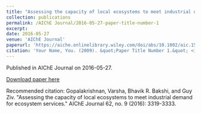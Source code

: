 ```yaml
---
title: "Assessing the capacity of local ecosystems to meet industrial demand for ecosystem services"
collection: publications
permalink: /AIChE Journal/2016-05-27-paper-title-number-1
excerpt: 
date: 2016-05-27
venue: 'AIChE Journal'
paperurl: 'https://aiche.onlinelibrary.wiley.com/doi/abs/10.1002/aic.15340'
citation: 'Your Name, You. (2009). &quot;Paper Title Number 1.&quot; <i>Journal 1</i>. 1(1).'
---
```

Published in AIChE Journal on 2016-05-27.

[Download paper here](https://aiche.onlinelibrary.wiley.com/doi/abs/10.1002/aic.15340)

Recommended citation: Gopalakrishnan, Varsha, Bhavik R. Bakshi, and Guy Ziv. "Assessing the capacity of local ecosystems to meet industrial demand for ecosystem services." AIChE Journal 62, no. 9 (2016): 3319-3333.

